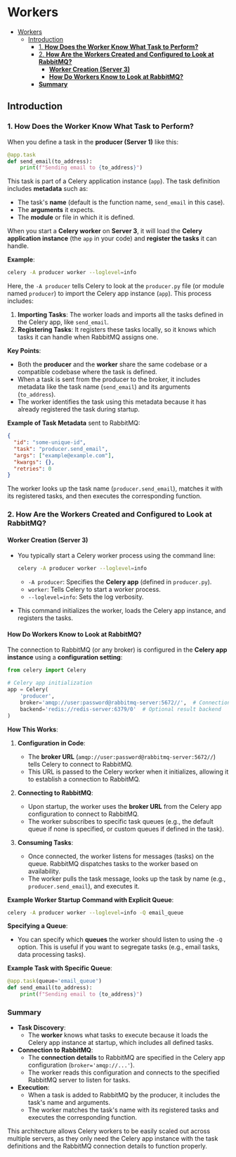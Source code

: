 # Workers

- [Workers](#workers)
  - [Introduction](#introduction)
    - [1. **How Does the Worker Know What Task to Perform?**](#1-how-does-the-worker-know-what-task-to-perform)
    - [2. **How Are the Workers Created and Configured to Look at RabbitMQ?**](#2-how-are-the-workers-created-and-configured-to-look-at-rabbitmq)
      - [**Worker Creation (Server 3)**](#worker-creation-server-3)
      - [**How Do Workers Know to Look at RabbitMQ?**](#how-do-workers-know-to-look-at-rabbitmq)
    - [**Summary**](#summary)

## Introduction

### 1. **How Does the Worker Know What Task to Perform?**

When you define a task in the **producer (Server 1)** like this:

```python
@app.task
def send_email(to_address):
    print(f"Sending email to {to_address}")
```

This task is part of a Celery application instance (`app`). The task definition includes **metadata** such as:

- The task's **name** (default is the function name, `send_email` in this case).
- The **arguments** it expects.
- The **module** or file in which it is defined.

When you start a **Celery worker** on **Server 3**, it will load the **Celery application instance** (the `app` in your code) and **register the tasks** it can handle.

**Example**:

```bash
celery -A producer worker --loglevel=info
```

Here, the `-A producer` tells Celery to look at the `producer.py` file (or module named `producer`) to import the Celery app instance (`app`). This process includes:

1. **Importing Tasks**: The worker loads and imports all the tasks defined in the Celery app, like `send_email`.
2. **Registering Tasks**: It registers these tasks locally, so it knows which tasks it can handle when RabbitMQ assigns one.

**Key Points**:

- Both the **producer** and the **worker** share the same codebase or a compatible codebase where the task is defined.
- When a task is sent from the producer to the broker, it includes metadata like the task name (`send_email`) and its arguments (`to_address`).
- The worker identifies the task using this metadata because it has already registered the task during startup.

**Example of Task Metadata** sent to RabbitMQ:

```json
{
  "id": "some-unique-id",
  "task": "producer.send_email",
  "args": ["example@example.com"],
  "kwargs": {},
  "retries": 0
}
```

The worker looks up the task name (`producer.send_email`), matches it with its registered tasks, and then executes the corresponding function.

### 2. **How Are the Workers Created and Configured to Look at RabbitMQ?**

#### **Worker Creation (Server 3)**

- You typically start a Celery worker process using the command line:

  ```bash
  celery -A producer worker --loglevel=info
  ```

  - `-A producer`: Specifies the **Celery app** (defined in `producer.py`).
  - `worker`: Tells Celery to start a worker process.
  - `--loglevel=info`: Sets the log verbosity.

- This command initializes the worker, loads the Celery app instance, and registers the tasks.

#### **How Do Workers Know to Look at RabbitMQ?**

The connection to RabbitMQ (or any broker) is configured in the **Celery app instance** using a **configuration setting**:

```python
from celery import Celery

# Celery app initialization
app = Celery(
    'producer',
    broker='amqp://user:password@rabbitmq-server:5672//',  # Connection to RabbitMQ
    backend='redis://redis-server:6379/0'  # Optional result backend
)
```

**How This Works**:

1. **Configuration in Code**:
   - The **broker URL** (`amqp://user:password@rabbitmq-server:5672//`) tells Celery to connect to RabbitMQ.
   - This URL is passed to the Celery worker when it initializes, allowing it to establish a connection to RabbitMQ.

2. **Connecting to RabbitMQ**:
   - Upon startup, the worker uses the **broker URL** from the Celery app configuration to connect to RabbitMQ.
   - The worker subscribes to specific task queues (e.g., the default queue if none is specified, or custom queues if defined in the task).

3. **Consuming Tasks**:
   - Once connected, the worker listens for messages (tasks) on the queue. RabbitMQ dispatches tasks to the worker based on availability.
   - The worker pulls the task message, looks up the task by name (e.g., `producer.send_email`), and executes it.

**Example Worker Startup Command with Explicit Queue**:

```bash
celery -A producer worker --loglevel=info -Q email_queue
```

**Specifying a Queue**:

- You can specify which **queues** the worker should listen to using the `-Q` option. This is useful if you want to segregate tasks (e.g., email tasks, data processing tasks).

**Example Task with Specific Queue**:

```python
@app.task(queue='email_queue')
def send_email(to_address):
    print(f"Sending email to {to_address}")
```

### **Summary**

- **Task Discovery**:
  - The **worker** knows what tasks to execute because it loads the Celery app instance at startup, which includes all defined tasks.
- **Connection to RabbitMQ**:
  - The **connection details** to RabbitMQ are specified in the Celery app configuration (`broker='amqp://...'`).
  - The worker reads this configuration and connects to the specified RabbitMQ server to listen for tasks.
- **Execution**:
  - When a task is added to RabbitMQ by the producer, it includes the task's name and arguments.
  - The worker matches the task's name with its registered tasks and executes the corresponding function.

This architecture allows Celery workers to be easily scaled out across multiple servers, as they only need the Celery app instance with the task definitions and the RabbitMQ connection details to function properly.
